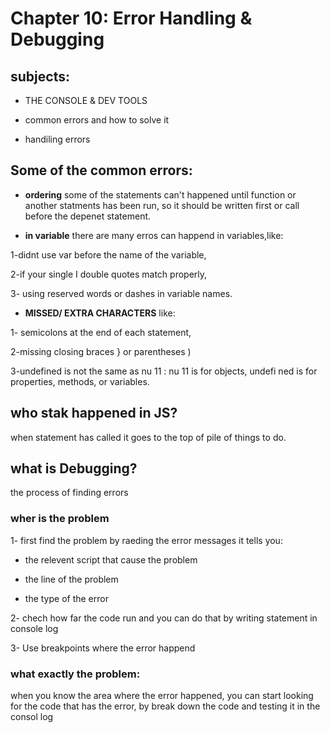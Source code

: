 # Chapter 10: Error Handling & Debugging



## subjects:


* THE CONSOLE & DEV TOOLS 



* common errors and how to solve it 





* handiling errors





## Some of the common errors:




* **ordering** some of the statements can't happened until function or another statments has been run, so it should be written first or call before the depenet statement.




* **in variable** there are many erros can happend in variables,like: 



1-didnt use var before the name of the variable,





 2-if your single I double quotes match properly,





3- using reserved words or dashes in variable names. 





* **MISSED/ EXTRA CHARACTERS** like:


1- semicolons at the end of each statement, 



2-missing closing braces } or parentheses ) 



3-undefined is not the same as nu 11 : nu 11 is for objects, undefi ned is for properties, methods, or variables. 



## who stak happened in JS?


when statement has called it goes to the top of pile of things to do.



## what is Debugging?

the process of finding errors






### wher is the problem 





1- first find the problem by raeding the error messages it tells you:



* the relevent script that cause the problem 


* the line of the problem



* the type of the error




2- chech how far the code run and you can do that by writing statement in console log



3- Use breakpoints where the error happend




### what exactly the problem:



when you know the area where the error happened, you can start looking for the code that has the error, by break down the code and testing it in the consol log